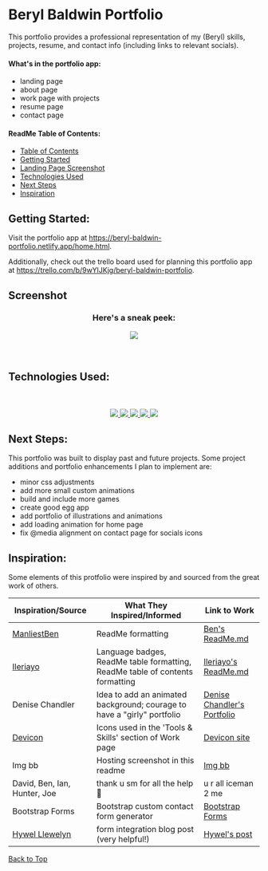 # Beryl Baldwin Portfolio

This portfolio provides a professional representation of my (Beryl) skills, projects, resume, and contact info (including links to relevant socials).

#### What's in the portfolio app:
  - landing page
  - about page
  - work page with projects
  - resume page
  - contact page



#### ReadMe Table of Contents:
  - [Table of Contents](#table-of-contents)
  - [Getting Started](#getting-started)
  - [Landing Page Screenshot](#screenshot)
  - [Technologies Used](#technologies-used)
  - [Next Steps](#next-steps)
  - [Inspiration](#inspiration)


## Getting Started:

Visit the portfolio app at <a href="https://beryl-baldwin-portfolio.netlify.app/home.html" target="_blank">https://beryl-baldwin-portfolio.netlify.app/home.html</a>.

Additionally, check out the trello board used for planning this portfolio app at <a href="https://trello.com/b/9wYlJKjg/beryl-baldwin-portfolio" target="_blank">https://trello.com/b/9wYlJKjg/beryl-baldwin-portfolio</a>.


## Screenshot

<div align="center">
<h3>Here's a sneak peek:</h3>
<img align="center" src="https://i.ibb.co/BzrSzg3/home-ss.png">
</div>
<br>
<br>

## Technologies Used:
<div align ="center">
<br>
<br>
<a href="#"><img src="https://img.shields.io/badge/html5-%23E34F26.svg?style=for-the-badge&logo=html5&logoColor=white" />  </a>
<a href ="#"><img src="https://img.shields.io/badge/javascript-%23323330.svg?style=for-the-badge&logo=javascript&logoColor=%23F7DF1E" />  </a>
<a href="#"><img src="https://img.shields.io/badge/Visual%20Studio-5C2D91.svg?style=for-the-badge&logo=visual-studio&logoColor=white" /> </a>
<a href="#"><img src="https://img.shields.io/badge/css3-%231572B6.svg?style=for-the-badge&logo=css3&logoColor=white" />  </a>
<a href="#"><img src="https://img.shields.io/badge/bootstrap-%23563D7C.svg?style=for-the-badge&logo=bootstrap&logoColor=white" /> </a>

</div>



## Next Steps:

This portfolio was built to display past and future projects. Some project additions and portfolio enhancements I plan to implement are:

- minor css adjustments
- add more small custom animations
- build and include more games
- create good egg app
- add portfolio of illustrations and animations
- add loading animation for home page
- fix @media alignment on contact page for socials icons


## Inspiration:

Some elements of this protfolio were inspired by and sourced from the great work of others. 

| Inspiration/Source         | What They Inspired/Informed                      | Link to Work                              |
| ------------------- | --------------------------------------- | ----------------------------------------- |
| <a href="https://github.com/ManliestBen" target="_blank">ManliestBen</a>          | ReadMe formatting                       | <a href="https://github.com/ManliestBen/ManliestBen/blob/main/README.md#" target="_blank"> Ben's ReadMe.md</a>|
| <a href="https://github.com/Ileriayo" target="_blank">Ileriayo</a>            | Language badges, ReadMe table formatting, ReadMe table of contents formatting| <a href="https://github.com/Ileriayo/markdown-badges#readme" target="_blank"> Ileriayo's ReadMe.md</a>|
| Denise Chandler     | Idea to add an animated background; courage to have a "girly" portfolio| <a href="https://denisechandler.com/" target="_blank">Denise Chandler's Portfolio</a>|
| <a href="https://github.com/devicons/devicon/" target="_blank">Devicon</a>    | Icons used in the 'Tools & Skills' section of Work page | <a href="https://devicon.dev/" target="_blank">Devicon site</a>|
| Img bb    | Hosting screenshot in this readme | <a href="https://imgbb.com/" target="_blank">Img bb</a>|
| David, Ben, Ian, Hunter, Joe | thank u sm for all the help 🥺 | u r all iceman 2 me |
|Bootstrap Forms| Bootstrap custom contact form generator | <a href="https://bootstrapformbuilder.com/" target="_blank">Bootstrap Forms</a> |
| <a href="https://github.com/hyweljohnllewellyn" target="_blank">Hywel Llewelyn</a> | form integration blog post (very helpful!) | <a href="https://www.hywel.me/sites/2021/11/15/website-page-with-contact-form-using-html-github-and-netlify.html" target="_blank">Hywel's post</a> |


[Back to Top](#readme-table-of-contents)